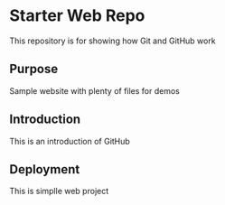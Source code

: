 # Starter Web Repo

This repository is for showing how Git and GitHub work

## Purpose

Sample website with plenty of files for demos

## Introduction

This is an introduction of GitHub

## Deployment

This is simplle web project